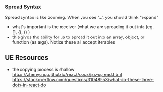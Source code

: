 
### Spread Syntax
Spread syntax is like zooming. When you see '...', you should think "expand"
- what's important is the receiver (what we are spreading it out into (eg. [], {}, () )
- this gives the ability for us to spread it out into an array, object, or function (as args). Notice these all accept iterables

## UE Resources
- the copying process is shallow
https://zhenyong.github.io/react/docs/jsx-spread.html
https://stackoverflow.com/questions/31048953/what-do-these-three-dots-in-react-do
